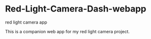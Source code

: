# Red-Light-Camera-Dash-webapp
red light camera app

This is a companion web app for my red light camera project.
